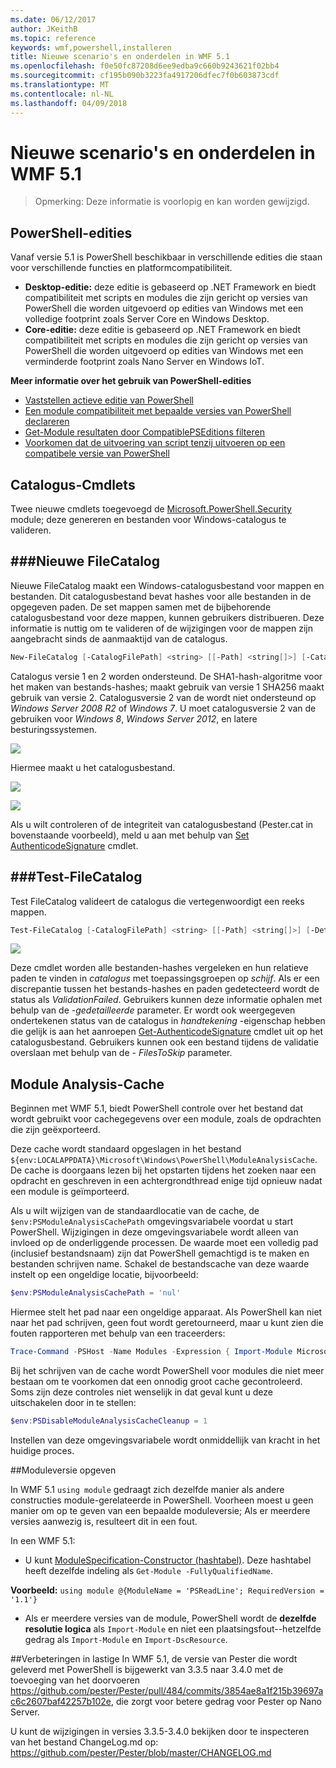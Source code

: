 ```yaml
---
ms.date: 06/12/2017
author: JKeithB
ms.topic: reference
keywords: wmf,powershell,installeren
title: Nieuwe scenario's en onderdelen in WMF 5.1
ms.openlocfilehash: f0e50fc87208d6ee9edba9c660b9243621f02bb4
ms.sourcegitcommit: cf195b090b3223fa4917206dfec7f0b603873cdf
ms.translationtype: MT
ms.contentlocale: nl-NL
ms.lasthandoff: 04/09/2018
---
```

# <a name="new-scenarios-and-features-in-wmf-51"></a>Nieuwe scenario's en onderdelen in WMF 5.1 #

> Opmerking: Deze informatie is voorlopig en kan worden gewijzigd.

## <a name="powershell-editions"></a>PowerShell-edities ##
Vanaf versie 5.1 is PowerShell beschikbaar in verschillende edities die staan voor verschillende functies en platformcompatibiliteit.

- **Desktop-editie:** deze editie is gebaseerd op .NET Framework en biedt compatibiliteit met scripts en modules die zijn gericht op versies van PowerShell die worden uitgevoerd op edities van Windows met een volledige footprint zoals Server Core en Windows Desktop.
- **Core-editie:** deze editie is gebaseerd op .NET Framework en biedt compatibiliteit met scripts en modules die zijn gericht op versies van PowerShell die worden uitgevoerd op edities van Windows met een verminderde footprint zoals Nano Server en Windows IoT.

**Meer informatie over het gebruik van PowerShell-edities**
- [Vaststellen actieve editie van PowerShell]()
- [Een module compatibiliteit met bepaalde versies van PowerShell declareren]()
- [Get-Module resultaten door CompatiblePSEditions filteren]()
- [Voorkomen dat de uitvoering van script tenzij uitvoeren op een compatibele versie van PowerShell]()

## <a name="catalog-cmdlets"></a>Catalogus-Cmdlets

Twee nieuwe cmdlets toegevoegd de [Microsoft.PowerShell.Security](https://technet.microsoft.com/library/hh847877.aspx) module; deze genereren en bestanden voor Windows-catalogus te valideren.

###<a name="new-filecatalog"></a>Nieuwe FileCatalog
--------------------------------

Nieuwe FileCatalog maakt een Windows-catalogusbestand voor mappen en bestanden.
Dit catalogusbestand bevat hashes voor alle bestanden in de opgegeven paden.
De set mappen samen met de bijbehorende catalogusbestand voor deze mappen, kunnen gebruikers distribueren.
Deze informatie is nuttig om te valideren of de wijzigingen voor de mappen zijn aangebracht sinds de aanmaaktijd van de catalogus.

```powershell
New-FileCatalog [-CatalogFilePath] <string> [[-Path] <string[]>] [-CatalogVersion <int>] [-WhatIf] [-Confirm] [<CommonParameters>]
```
Catalogus versie 1 en 2 worden ondersteund.
De SHA1-hash-algoritme voor het maken van bestands-hashes; maakt gebruik van versie 1 SHA256 maakt gebruik van versie 2.
Catalogusversie 2 van de wordt niet ondersteund op *Windows Server 2008 R2* of *Windows 7*.
U moet catalogusversie 2 van de gebruiken voor *Windows 8*, *Windows Server 2012*, en latere besturingssystemen.

![](../images/NewFileCatalog.jpg)

Hiermee maakt u het catalogusbestand.

![](../images/CatalogFile1.jpg)

![](../images/CatalogFile2.jpg)

Als u wilt controleren of de integriteit van catalogusbestand (Pester.cat in bovenstaande voorbeeld), meld u aan met behulp van [Set AuthenticodeSignature](https://technet.microsoft.com/library/hh849819.aspx) cmdlet.


###<a name="test-filecatalog"></a>Test-FileCatalog
--------------------------------

Test FileCatalog valideert de catalogus die vertegenwoordigt een reeks mappen.

```powershell
Test-FileCatalog [-CatalogFilePath] <string> [[-Path] <string[]>] [-Detailed] [-FilesToSkip <string[]>] [-WhatIf] [-Confirm] [<CommonParameters>]
```

![](../images/TestFileCatalog.jpg)

Deze cmdlet worden alle bestanden-hashes vergeleken en hun relatieve paden te vinden in *catalogus* met toepassingsgroepen op *schijf*.
Als er een discrepantie tussen het bestands-hashes en paden gedetecteerd wordt de status als *ValidationFailed*.
Gebruikers kunnen deze informatie ophalen met behulp van de *-gedetailleerde* parameter.
Er wordt ook weergegeven ondertekenen status van de catalogus in *handtekening* -eigenschap hebben die gelijk is aan het aanroepen [Get-AuthenticodeSignature](https://technet.microsoft.com/library/hh849805.aspx) cmdlet uit op het catalogusbestand.
Gebruikers kunnen ook een bestand tijdens de validatie overslaan met behulp van de *- FilesToSkip* parameter.


## <a name="module-analysis-cache"></a>Module Analysis-Cache ##
Beginnen met WMF 5.1, biedt PowerShell controle over het bestand dat wordt gebruikt voor cachegegevens over een module, zoals de opdrachten die zijn geëxporteerd.

Deze cache wordt standaard opgeslagen in het bestand `${env:LOCALAPPDATA}\Microsoft\Windows\PowerShell\ModuleAnalysisCache`.
De cache is doorgaans lezen bij het opstarten tijdens het zoeken naar een opdracht en geschreven in een achtergrondthread enige tijd opnieuw nadat een module is geïmporteerd.

Als u wilt wijzigen van de standaardlocatie van de cache, de `$env:PSModuleAnalysisCachePath` omgevingsvariabele voordat u start PowerShell.
Wijzigingen in deze omgevingsvariabele wordt alleen van invloed op de onderliggende processen.
De waarde moet een volledig pad (inclusief bestandsnaam) zijn dat PowerShell gemachtigd is te maken en bestanden schrijven name.
Schakel de bestandscache van deze waarde instelt op een ongeldige locatie, bijvoorbeeld:

```powershell
$env:PSModuleAnalysisCachePath = 'nul'
```

Hiermee stelt het pad naar een ongeldige apparaat.
Als PowerShell kan niet naar het pad schrijven, geen fout wordt geretourneerd, maar u kunt zien die fouten rapporteren met behulp van een traceerders:

```powershell
Trace-Command -PSHost -Name Modules -Expression { Import-Module Microsoft.PowerShell.Management -Force }
```

Bij het schrijven van de cache wordt PowerShell voor modules die niet meer bestaan om te voorkomen dat een onnodig groot cache gecontroleerd.
Soms zijn deze controles niet wenselijk in dat geval kunt u deze uitschakelen door in te stellen:

```powershell
$env:PSDisableModuleAnalysisCacheCleanup = 1
```

Instellen van deze omgevingsvariabele wordt onmiddellijk van kracht in het huidige proces.

##<a name="specifying-module-version"></a>Moduleversie opgeven

In WMF 5.1 `using module` gedraagt zich dezelfde manier als andere constructies module-gerelateerde in PowerShell.
Voorheen moest u geen manier om op te geven van een bepaalde moduleversie; Als er meerdere versies aanwezig is, resulteert dit in een fout.


In een WMF 5.1:

* U kunt [ModuleSpecification-Constructor (hashtabel)](https://msdn.microsoft.com/library/jj136290).
Deze hashtabel heeft dezelfde indeling als `Get-Module -FullyQualifiedName`.

**Voorbeeld:** `using module @{ModuleName = 'PSReadLine'; RequiredVersion = '1.1'}`

* Als er meerdere versies van de module, PowerShell wordt de **dezelfde resolutie logica** als `Import-Module` en niet een plaatsingsfout--hetzelfde gedrag als `Import-Module` en `Import-DscResource`.


##<a name="improvements-to-pester"></a>Verbeteringen in lastige
In WMF 5.1, de versie van Pester die wordt geleverd met PowerShell is bijgewerkt van 3.3.5 naar 3.4.0 met de toevoeging van het doorvoeren https://github.com/pester/Pester/pull/484/commits/3854ae8a1f215b39697ac6c2607baf42257b102e, die zorgt voor betere gedrag voor Pester op Nano Server.

U kunt de wijzigingen in versies 3.3.5-3.4.0 bekijken door te inspecteren van het bestand ChangeLog.md op: https://github.com/pester/Pester/blob/master/CHANGELOG.md